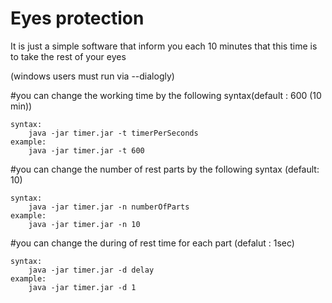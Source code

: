 # Eyes protection
It is just a simple software that inform you each 10 minutes that this time is to take the rest of your eyes

(windows users must run via --dialogly)

#you can change the working time by the following syntax(default : 600 (10 min))

	syntax:
		java -jar timer.jar -t timerPerSeconds
	example:
		java -jar timer.jar -t 600  

#you can change the number of rest parts by the following syntax (default: 10)

	syntax:
		java -jar timer.jar -n numberOfParts
	example:
		java -jar timer.jar -n 10

#you can change the during of rest time for each part (defalut : 1sec)

	syntax:
		java -jar timer.jar -d delay
	example:
		java -jar timer.jar -d 1
